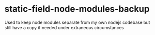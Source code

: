 # static-field-node-modules-backup
Used to keep node modules separate from my own nodejs codebase but still have a copy if needed under extraneous circumstances
